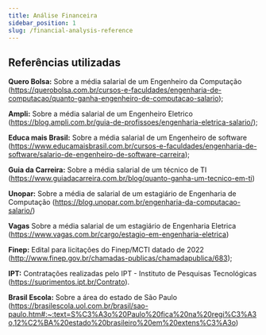 ```yaml
---
title: Análise Financeira
sidebar_position: 1
slug: /financial-analysis-reference
---
```


## Referências utilizadas

**Quero Bolsa:** Sobre a média salarial de um Engenheiro da Computação (https://querobolsa.com.br/cursos-e-faculdades/engenharia-de-computacao/quanto-ganha-engenheiro-de-computacao-salario);

**Ampli:** Sobre a média salarial de um Engenheiro Eletrico (https://blog.ampli.com.br/guia-de-profissoes/engenharia-eletrica-salario/);

**Educa mais Brasil:** Sobre a média salarial de um Engenheiro de software (https://www.educamaisbrasil.com.br/cursos-e-faculdades/engenharia-de-software/salario-de-engenheiro-de-software-carreira);

**Guia da Carreira:** Sobre a média salarial de um técnico de TI (https://www.guiadacarreira.com.br/blog/quanto-ganha-um-tecnico-em-ti)

**Unopar:** Sobre a média de salarial de um estagiário de Engenharia de Computação (https://blog.unopar.com.br/engenharia-da-computacao-salario/)

**Vagas** Sobre a média salarial de um estagiário de Engenharia Eletrica (https://www.vagas.com.br/cargo/estagio-em-engenharia-eletrica)

**Finep:** Edital para licitações do Finep/MCTI datado de 2022 (http://www.finep.gov.br/chamadas-publicas/chamadapublica/683);

**IPT:** Contratações realizadas pelo IPT - Instituto de Pesquisas Tecnológicas (https://suprimentos.ipt.br/Contrato).

**Brasil Escola:** Sobre a área do estado de São Paulo (https://brasilescola.uol.com.br/brasil/sao-paulo.htm#:~:text=S%C3%A3o%20Paulo%20fica%20na%20regi%C3%A3o,12%C2%BA%20estado%20brasileiro%20em%20extens%C3%A3o)
